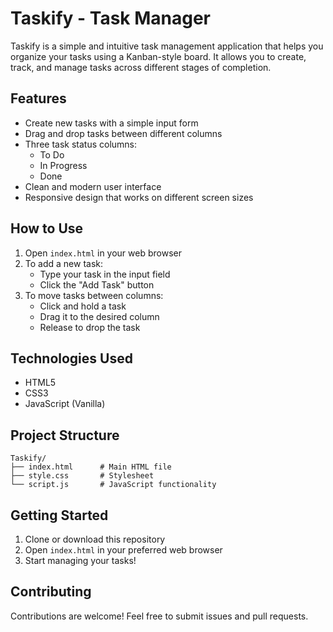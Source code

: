 # Taskify - Task Manager

Taskify is a simple and intuitive task management application that helps you organize your tasks using a Kanban-style board. It allows you to create, track, and manage tasks across different stages of completion.

## Features

- Create new tasks with a simple input form
- Drag and drop tasks between different columns
- Three task status columns:
  - To Do
  - In Progress
  - Done
- Clean and modern user interface
- Responsive design that works on different screen sizes

## How to Use

1. Open `index.html` in your web browser
2. To add a new task:
   - Type your task in the input field
   - Click the "Add Task" button
3. To move tasks between columns:
   - Click and hold a task
   - Drag it to the desired column
   - Release to drop the task

## Technologies Used

- HTML5
- CSS3
- JavaScript (Vanilla)

## Project Structure

```
Taskify/
├── index.html      # Main HTML file
├── style.css       # Stylesheet
└── script.js       # JavaScript functionality
```

## Getting Started

1. Clone or download this repository
2. Open `index.html` in your preferred web browser
3. Start managing your tasks!

## Contributing

Contributions are welcome! Feel free to submit issues and pull requests. 